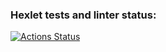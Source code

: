 ### Hexlet tests and linter status:
[![Actions Status](https://github.com/MarkinIA/java-project-72/actions/workflows/hexlet-check.yml/badge.svg)](https://github.com/MarkinIA/java-project-72/actions)